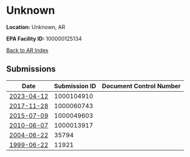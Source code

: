 # Unknown

**Location:** Unknown, AR

**EPA Facility ID:** 100000125134

[Back to AR Index](../../index.md)

## Submissions

| Date | Submission ID | Document Control Number |
|------|--------------|-------------------------|
| [2023-04-12](submissions/1000104910.md) | 1000104910 |  |
| [2017-11-28](submissions/1000060743.md) | 1000060743 |  |
| [2015-07-09](submissions/1000049603.md) | 1000049603 |  |
| [2010-06-07](submissions/1000013917.md) | 1000013917 |  |
| [2004-06-22](submissions/35794.md) | 35794 |  |
| [1999-06-22](submissions/11921.md) | 11921 |  |
